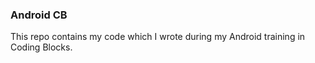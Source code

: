### Android CB

This repo contains my code which I wrote during my Android training in Coding Blocks.
